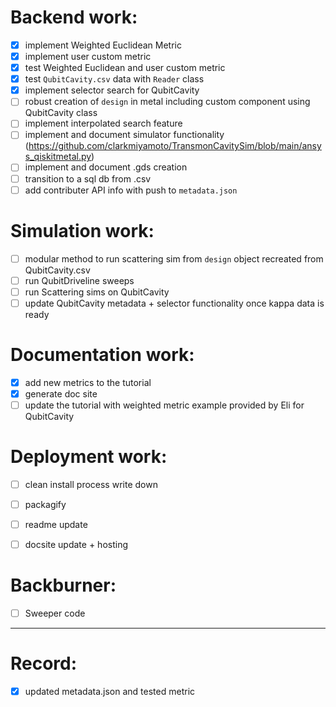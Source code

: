 # Backend work:

- [x] implement Weighted Euclidean Metric
- [x] implement user custom metric
- [x] test Weighted Euclidean and user custom metric
- [x] test `QubitCavity.csv` data with `Reader` class
- [x] implement selector search for QubitCavity
- [ ] robust creation of `design` in metal including custom component using QubitCavity class
- [ ] implement interpolated search feature
- [ ] implement and document simulator functionality (https://github.com/clarkmiyamoto/TransmonCavitySim/blob/main/ansys_qiskitmetal.py)
- [ ] implement and document .gds creation
- [ ] transition to a sql db from .csv
- [ ] add contributer API info with push to `metadata.json`

# Simulation work:

- [ ] modular method to run scattering sim from `design` object recreated from QubitCavity.csv
- [ ] run QubitDriveline sweeps
- [ ] run Scattering sims on QubitCavity
- [ ] update QubitCavity metadata + selector functionality once kappa data is ready

# Documentation work:

- [x] add new metrics to the tutorial
- [x] generate doc site
- [ ] update the tutorial with weighted metric example provided by Eli for QubitCavity

# Deployment work:

- [ ] clean install process write down
- [ ] packagify
- [ ] readme update
- [ ] docsite update + hosting


# Backburner:

- [ ] Sweeper code

---

# Record:

- [x] updated metadata.json and tested metric
